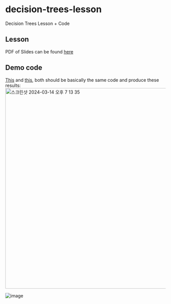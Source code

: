 # decision-trees-lesson
Decision Trees Lesson + Code


## Lesson 
PDF of Slides can be found [here]([url](https://github.com/uwc-aisoc/decision-trees-lesson/blob/main/Lesson%2013%20-%20Decision%20Trees.pdf)https://github.com/uwc-aisoc/decision-trees-lesson/blob/main/Lesson%2013%20-%20Decision%20Trees.pdf)

## Demo code
[This]([url](https://github.com/uwc-aisoc/decision-trees-lesson/blob/main/decision_tree_demo.py)) and [this]([url](https://github.com/uwc-aisoc/decision-trees-lesson/blob/main/decision_trees.py)https://github.com/uwc-aisoc/decision-trees-lesson/blob/main/decision_trees.py), both should be basically the same code and produce these results:
<img width="631" alt="스크린샷 2024-03-14 오후 7 13 35" src="https://github.com/uwc-aisoc/decision-trees-lesson/assets/53719487/be65599c-b87e-41ff-ac72-055a71eb7453">

![image](https://github.com/uwc-aisoc/decision-trees-lesson/assets/53719487/f1d939d5-e76a-4018-8812-558e263d85ff)


